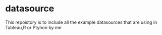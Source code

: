 # datasource

This repoistory is to include all the example datasources that are using in Tableau,R or Ptyhon by me
